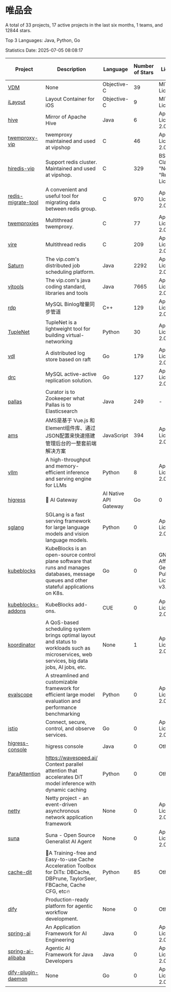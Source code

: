 # 唯品会

A total of 33 projects, 17 active projects in the last six months, 1 teams, and 12844 stars.

Top 3 Languages: Java, Python, Go

Statistics Date: 2025-07-05 08:08:17

| Project | Description | Language | Number of Stars | License | Creation Date | Last Updated Date | Last Pushed Date |
| --- | --- | --- | --- | --- | --- | --- | --- |
| [VDM](https://github.com/vipshop/VDM) | None | Objective-C | 39 | MIT License | 2014-04-03 | 2024-08-12 | 2014-04-02 |
| [iLayout](https://github.com/vipshop/iLayout) | Layout Container for iOS | Objective-C | 9 | MIT License | 2014-05-13 | 2024-08-12 | 2014-06-10 |
| [hive](https://github.com/vipshop/hive) | Mirror of Apache Hive | Java | 6 | Apache License 2.0 | 2014-06-26 | 2024-08-12 | 2015-03-12 |
| [twemproxy-vip](https://github.com/vipshop/twemproxy-vip) | twemproxy maintained and used at vipshop | C | 46 | Apache License 2.0 | 2015-08-17 | 2024-08-12 | 2016-03-07 |
| [hiredis-vip](https://github.com/vipshop/hiredis-vip) | Support redis cluster.  Maintained and used at vipshop. | C | 329 | BSD 3-Clause "New" or "Revised" License | 2015-09-30 | 2025-07-03 | 2020-11-24 |
| [redis-migrate-tool](https://github.com/vipshop/redis-migrate-tool) | A convenient and useful tool for migrating data between redis group. | C | 970 | Apache License 2.0 | 2016-01-17 | 2025-06-27 | 2024-06-17 |
| [twemproxies](https://github.com/vipshop/twemproxies) | Multithread twemproxy. | C | 77 | Apache License 2.0 | 2016-04-17 | 2025-03-21 | 2017-02-27 |
| [vire](https://github.com/vipshop/vire) | Multithread redis | C | 209 | Apache License 2.0 | 2016-05-26 | 2025-03-21 | 2017-08-11 |
| [Saturn](https://github.com/vipshop/Saturn) | The vip.com's distributed job scheduling platform. | Java | 2292 | Apache License 2.0 | 2016-11-30 | 2025-07-04 | 2024-11-05 |
| [vjtools](https://github.com/vipshop/vjtools) | The vip.com's java coding standard, libraries and tools | Java | 7665 | Apache License 2.0 | 2018-05-29 | 2025-07-04 | 2023-09-06 |
| [rdp](https://github.com/vipshop/rdp) | MySQL Binlog增量同步管道 | C++ | 129 | Apache License 2.0 | 2018-11-23 | 2025-03-21 | 2019-01-11 |
| [TupleNet](https://github.com/vipshop/TupleNet) | TupleNet is a lightweight tool for building virtual-networking | Python | 30 | Apache License 2.0 | 2018-11-23 | 2025-03-21 | 2023-03-07 |
| [vdl](https://github.com/vipshop/vdl) | A distributed log store based on raft | Go | 179 | Apache License 2.0 | 2018-11-23 | 2025-03-21 | 2018-12-03 |
| [drc](https://github.com/vipshop/drc) | MySQL active-active replication solution. | Go | 127 | Apache License 2.0 | 2018-11-28 | 2025-04-07 | 2018-12-13 |
| [pallas](https://github.com/vipshop/pallas) | Curator is to Zookeeper what Pallas is to Elasticsearch | Java | 249 | - | 2019-01-18 | 2025-04-14 | 2022-12-16 |
| [ams](https://github.com/vipshop/ams) | AMS是基于 Vue.js 和 Element组件库、通过JSON配置来快速搭建管理后台的一整套前端解决方案 | JavaScript | 394 | Apache License 2.0 | 2019-08-06 | 2025-06-04 | 2021-12-06 |
| [vllm](https://github.com/vipshop/vllm) | A high-throughput and memory-efficient inference and serving engine for LLMs | Python | 8 | Apache License 2.0 | 2025-03-21 | 2025-07-02 | 2025-07-02 |
| [higress](https://github.com/vipshop/higress) | 🤖 AI Gateway | AI Native API Gateway | Go | 0 | Apache License 2.0 | 2025-03-21 | 2025-05-09 | 2025-05-09 |
| [sglang](https://github.com/vipshop/sglang) | SGLang is a fast serving framework for large language models and vision language models. | Python | 0 | Apache License 2.0 | 2025-03-21 | 2025-04-16 | 2025-04-28 |
| [kubeblocks](https://github.com/vipshop/kubeblocks) | KubeBlocks is an open-source control plane software that runs and manages databases, message queues and other stateful applications on K8s. | Go | 0 | GNU Affero General Public License v3.0 | 2025-03-21 | 2025-05-07 | 2025-05-07 |
| [kubeblocks-addons](https://github.com/vipshop/kubeblocks-addons) | KubeBlocks add-ons. | CUE | 0 | Apache License 2.0 | 2025-03-21 | 2025-05-08 | 2025-05-21 |
| [koordinator](https://github.com/vipshop/koordinator) | A QoS-based scheduling system brings optimal layout and status to workloads such as microservices, web services, big data jobs, AI jobs, etc. | None | 1 | Apache License 2.0 | 2025-03-24 | 2025-03-24 | 2025-03-21 |
| [evalscope](https://github.com/vipshop/evalscope) | A streamlined and customizable framework for efficient large model evaluation and performance benchmarking | Python | 0 | Apache License 2.0 | 2025-03-27 | 2025-04-29 | 2025-04-29 |
| [istio](https://github.com/vipshop/istio) | Connect, secure, control, and observe services. | Go | 0 | Apache License 2.0 | 2025-03-31 | 2025-04-28 | 2025-04-28 |
| [higress-console](https://github.com/vipshop/higress-console) | higress console | Java | 0 | Other | 2025-04-02 | 2025-04-11 | 2025-04-11 |
| [ParaAttention](https://github.com/vipshop/ParaAttention) | https://wavespeed.ai/ Context parallel attention that accelerates DiT model inference with dynamic caching | Python | 0 | Other | 2025-04-24 | 2025-05-11 | 2025-05-13 |
| [netty](https://github.com/vipshop/netty) | Netty project - an event-driven asynchronous network application framework | None | 0 | Apache License 2.0 | 2025-05-12 | 2025-05-12 | 2025-05-16 |
| [suna](https://github.com/vipshop/suna) | Suna - Open Source Generalist AI Agent | None | 0 | Apache License 2.0 | 2025-06-03 | 2025-06-03 | 2025-06-03 |
| [cache-dit](https://github.com/vipshop/cache-dit) | 🤗A Training-free and Easy-to-use Cache Acceleration Toolbox for DiTs: DBCache, DBPrune, TaylorSeer, FBCache, Cache CFG, etc🔥 | Python | 85 | Other | 2025-06-12 | 2025-07-04 | 2025-07-04 |
| [dify](https://github.com/vipshop/dify) | Production-ready platform for agentic workflow development. | None | 0 | Other | 2025-06-18 | 2025-06-18 | 2025-06-19 |
| [spring-ai](https://github.com/vipshop/spring-ai) | An Application Framework for AI Engineering | Java | 0 | Apache License 2.0 | 2025-06-19 | 2025-06-30 | 2025-06-30 |
| [spring-ai-alibaba](https://github.com/vipshop/spring-ai-alibaba) | Agentic AI Framework for Java Developers | Java | 0 | Apache License 2.0 | 2025-06-23 | 2025-06-27 | 2025-06-27 |
| [dify-plugin-daemon](https://github.com/vipshop/dify-plugin-daemon) | None | Go | 0 | Apache License 2.0 | 2025-06-25 | 2025-07-02 | 2025-07-04 |
